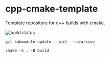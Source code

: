 # cpp-cmake-template

Template repository for c++ builds with cmake.

![build status](https://github.com/jakobalander/cpp-cmake-template/actions/workflows/cmake-build-and-test.yml/badge.svg)

`git submodule update --init --recursive`

`cmake -S . -B build`